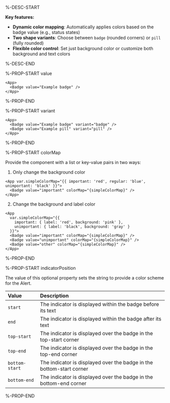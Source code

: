 %-DESC-START

**Key features:**
- **Dynamic color mapping**: Automatically applies colors based on the badge value (e.g., status states)
- **Two shape variants**: Choose between `badge` (rounded corners) or `pill` (fully rounded)
- **Flexible color control**: Set just background color or customize both background and text colors

%-DESC-END

%-PROP-START value

```xmlui-pg copy display name="Example: value" 
<App>
  <Badge value="Example badge" />
</App>  
```

%-PROP-END

%-PROP-START variant

```xmlui-pg copy display name="Example: variant"
<App>
  <Badge value="Example badge" variant="badge" />
  <Badge value="Example pill" variant="pill" />
</App>
```

%-PROP-END

%-PROP-START colorMap

Provide the component with a list or key-value pairs in two ways:

1. Only change the background color

```xmlui-pg copy display {2} name="Example: only background color"
<App var.simpleColorMap="{{ important: 'red', regular: 'blue', unimportant: 'black' }}">
  <Badge value="important" colorMap="{simpleColorMap}" />
</App>
```

2. Change the background and label color

```xmlui-pg copy display {2-5} name="Example: background and label color"
<App 
  var.simpleColorMap="{{ 
    important: { label: 'red', background: 'pink' }, 
    unimportant: { label: 'black', background: 'gray' }
  }}">
  <Badge value="important" colorMap="{simpleColorMap}" />
  <Badge value="unimportant" colorMap="{simpleColorMap}" />
  <Badge value="other" colorMap="{simpleColorMap}" />
</App>
```

%-PROP-END

%-PROP-START indicatorPosition

The value of this optional property sets the string to provide a color scheme for the Alert.

| Value          | Description                                                          |
| :------------- | :------------------------------------------------------------------- |
| `start`        | The indicator is displayed within the badge before its text          |
| `end`          | The indicator is displayed within the badge after its text           |
| `top-start`    | The indicator is displayed over the badge in the top-start corner    |
| `top-end`      | The indicator is displayed over the badge in the top-end corner      |
| `bottom-start` | The indicator is displayed over the badge in the bottom-start corner |
| `bottom-end`   | The indicator is displayed over the badge in the bottom-end corner   |

%-PROP-END
